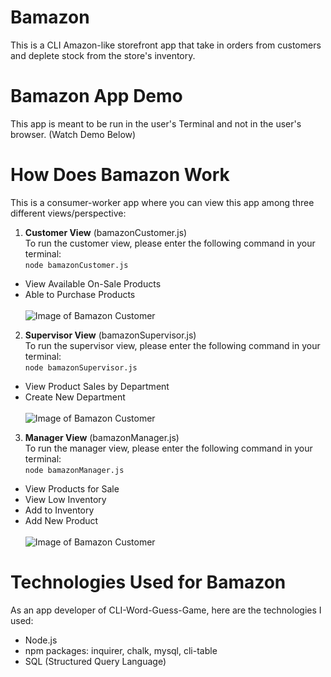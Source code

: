 # Bamazon
This is a CLI Amazon-like storefront app that take in orders from customers and deplete stock from the store's inventory.

# Bamazon App Demo 
This app is meant to be run in the user's Terminal and not in the user's browser. 
(Watch Demo Below)

# How Does Bamazon Work
This is a consumer-worker app where you can view this app among three different views/perspective: 
1. **Customer View** (bamazonCustomer.js) <br>
To run the customer view, please enter the following command in your terminal: <br>
`node bamazonCustomer.js`
- View Available On-Sale Products
- Able to Purchase Products <br><br>
![Image of Bamazon Customer](demo/bamazon_customer.gif)

2. **Supervisor View** (bamazonSupervisor.js) <br>
To run the supervisor view, please enter the following command in your terminal: <br>
`node bamazonSupervisor.js`
- View Product Sales by Department
- Create New Department<br><br>
![Image of Bamazon Customer](demo/bamazon_supervisor.gif)

3. **Manager View** (bamazonManager.js) <br>
To run the manager view, please enter the following command in your terminal: <br>
`node bamazonManager.js`
- View Products for Sale
- View Low Inventory
- Add to Inventory
- Add New Product<br><br>
![Image of Bamazon Customer](demo/bamazon_manager.gif)

# Technologies Used for Bamazon
As an app developer of CLI-Word-Guess-Game, here are the technologies I used:
- Node.js
- npm packages: inquirer, chalk, mysql, cli-table
- SQL (Structured Query Language)
